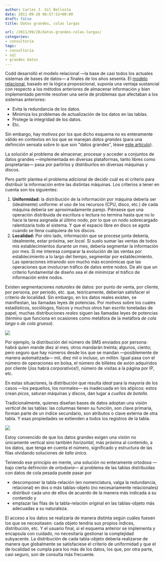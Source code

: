 ```yaml
---
author: Carlos J. Gil Bellosta
date: 2011-09-28 06:57:52+00:00
draft: false
title: Datos grandes, colas largas

url: /2011/09/28/datos-grandes-colas-largas/
categories:
- consultoría
tags:
- consultoría
- sql
- grandes datos
---
```


Codd desarrolló el modelo relacional —la base de casi todos los actuales sistemas de bases de datos— a finales de los años sesenta. El [modelo relacional](http://en.wikipedia.org/wiki/Relational_model), basado en la lógica proposicional, suponía una ventaja sustancial con respecto a los métodos anteriores de almacenar información y bien implementado permite resolver una serie de problemas que afectaban a los sistemas anteriores:

* Evita la redundancia de los datos.
* Minimiza los problemas de actualización de los datos en las tablas.
* Protege la integridad de los datos.
* Etc.

Sin embargo, hay motivos por los que dicho esquema no es enteramente válido en contextos en los que se manejan _datos grandes_ (para una definición sensata sobre lo que son "datos grandes", léase [este artículo](http://queue.acm.org/detail.cfm?id=1563874)).

La solución al problema de almacenar, procesar y acceder a conjuntos de datos grandes —implementada en diversas plataformas, tanto libres como propietarias— pasa por partirlos y distribuirlos en diversas máquinas y discos.

Pero partir plantea el problema adicional de decidir cuál es el criterio para distribuir la información entre las distintas máquinas. Los criterios a tener en cuenta son los siguientes:



1. **Uniformidad:** la distribución de la información por máquina debería ser (idealmente) uniforme: el uso de los recursos (CPU, disco, etc.) de cada máquina debería ser aproximadamente parejo. Piénsese que una operación distribuida de escritura o lectura no termina hasta que no lo hace la tarea asignada al último nodo, por lo que un nodo sobrecargado ralentizaría todo el sistema. Y que el espacio libre en disco se agota cuando se llena cualquiera de los discos.
2. **Localidad:** Por otro lado, información que se procese junta debería, idealmente, estar próxima, ser _local_. Si suelo sumar las ventas de todos mis establecimientos durante un mes, debería segmentar la información por mes. Si me interesa comparar la evolución de las ventas por establecimiento a lo largo del tiempo, segmentar por establecimiento. Las operaciones intranodo son mucho más económicas que las operaciones que involucran tráfico de datos entre nodos. De ahí que un criterio fundamental de diseño sea el de minimizar el tráfico de información entre nodos.

Existen segmentaciones _naturales_ de datos: por punto de venta, por cliente, por persona, por periodo, etc. que, teóricamente, deberían satisfacer el criterio de localidad. Sin embargo, en los datos reales existen, se manifiestan, las llamadas leyes de potencias. Por motivos sobre los cuales estadísticos, sociólogos, físicos y muchos otros han escrito toneladas de papel, muchas distribuciones _reales_ siguen las llamadas leyes de potencias (término que funciona en ocasiones como metáfora de la metáfora _de cola larga_ o _de cola gruesa_).

[![](/wp-uploads/2011/09/Long_tail.png#center)
](/wp-uploads/2011/09/Long_tail.png#center)

Por ejemplo, la distribución del número de SMS enviados por persona: habrá quien mande diez al mes; otros mandarán treinta; algunos, ciento; pero seguro que hay números desde los que se mandan —posiblemente de manera automatizada— mil, diez mil o incluso, un millón. Igual pasa con el número de operaciones en bolsa, el número de billetes de avión adquiridos por cliente (¡los habrá corporativos!), número de visitas a la página por IP, etc.

En estas situaciones, la distribución que resulta _ideal_ para la mayoría de los casos —los pequeños, los normales— es inadecuada en los atípicos: estos crean _picos_, saturan máquinas y discos, dan lugar a _cuellos de botella_.

Tradicionalmente, quienes diseñan bases de datos adoptan una visión _vertical_ de las tablas: las columnas tienen su función, son clave primaria, forman parte de un índice secundario, son atributos o clave externa de otra tabla. Y esas propiedades se extienden a todos los registros de la tabla.


[![](/wp-uploads/2011/09/Star-schema-example.png#center)
](/wp-uploads/2011/09/Star-schema-example.png#center)


Estoy convencido de que los datos grandes exigen una visión no únicamente vertical sino también _horizontal_, más próxima al contenido, a los datos, que tenga en cuenta el número, significado y estructura de las filas olvidando soluciones _de talla única_.

Teniendo ese principio en mente, una solución no enteramente ortodoxa —bajo cierta definición de _ortodoxia_— al problema de las tablas distribuidas con datos de cola pesada puede pasar por



* descomponer la tabla-relación (en nomenclatura, valga la redundancia, relacional) en dos o más tablas-objeto (no necesariamente relacionales)
* distribuir cada uno de ellos de acuerdo de la manera más indicada a su contenido y
* emplazar las filas de la tabla-relación original en las tablas-objeto más adecuadas a su naturaleza.

El acceso a los datos se realizaría de manera distinta según cuáles fuesen los que se necesitasen: cada objeto tendría sus propios índices, distribución, etc. Y el usuario final, si el esquema anterior se implementa y encapsula con cuidado, no necesitaría gestionar la complejidad subyacente. La distribución de cada tabla-objeto debería realizarse de manera que globalmente se satisfaciese el criterio de uniformidad y que el de localidad se cumpla para los más de los datos, los que, por otra parte, casi seguro, son de consulta más frecuente.
